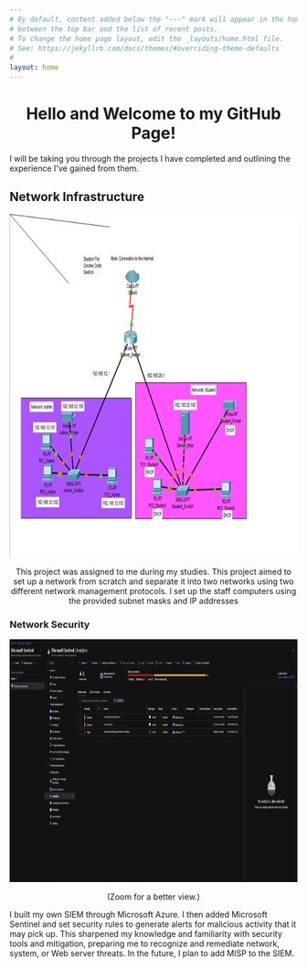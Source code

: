 ```yaml
---
# By default, content added below the "---" mark will appear in the home page
# between the top bar and the list of recent posts.
# To change the home page layout, edit the _layouts/home.html file.
# See: https://jekyllrb.com/docs/themes/#overriding-theme-defaults
#
layout: home
---
```

<h1 style="text-align: center;">Hello and Welcome to my GitHub Page!</h1>
<p> I will be taking you through the projects I have completed and outlining the experience I've gained from them. </p>

<h2> Network Infrastructure </h2>
<img src="Complete Network.png" height="600" width="2000">  
<p style="text-align: center;"> This project was assigned to me during my studies. This project aimed to set up a network from scratch and separate it into two networks using two different network management protocols. I set up the staff computers using the provided subnet masks and IP addresses </p>
<h3> Network Security </h3>
<img src="SIEM.png" alt="My Image" height="425" width="3500">
<p style="text-align: center;"> (Zoom for a better view.) </p> 
<p> I built my own SIEM through Microsoft Azure. I then added Microsoft Sentinel and set security rules to generate alerts for malicious activity that it may pick up. This sharpened my knowledge and familiarity with security tools and mitigation, preparing me to recognize and remediate network, system, or Web server threats. In the future, I plan to add MISP to the SIEM. </p>
